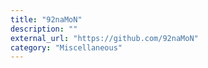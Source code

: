 ```yaml
---
title: "92naMoN"
description: ""
external_url: "https://github.com/92naMoN"
category: "Miscellaneous"
---
```

